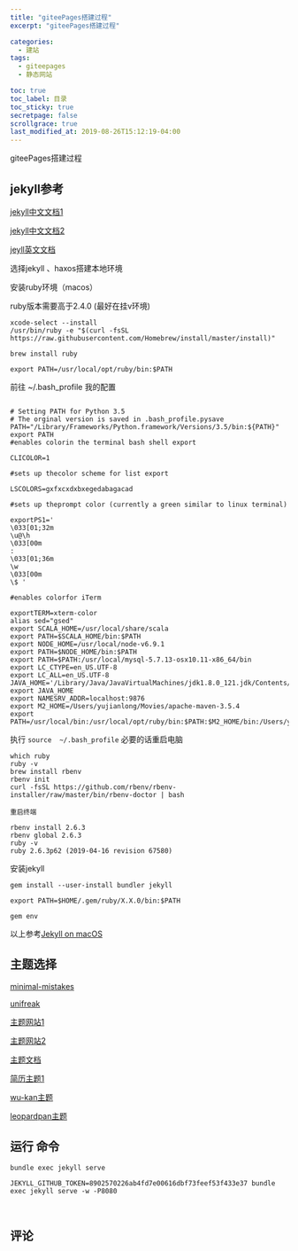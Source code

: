 ```yaml
---
title: "giteePages搭建过程"
excerpt: "giteePages搭建过程"

categories:
  - 建站
tags:
  - giteepages
  - 静态网站

toc: true
toc_label: 目录
toc_sticky: true
secretpage: false
scrollgrace: true
last_modified_at: 2019-08-26T15:12:19-04:00
---
```


giteePages搭建过程


## jekyll参考

[jekyll中文文档1](https://www.jekyll.com.cn/docs/)

[jekyll中文文档2](http://jekyllcn.com/docs/home/)

[jeyll英文文档](https://jekyllrb.com/docs/)

选择jekyll 、haxos搭建本地环境

安装ruby环境（macos）

ruby版本需要高于2.4.0 (最好在挂v环境)

```shell
xcode-select --install
/usr/bin/ruby -e "$(curl -fsSL https://raw.githubusercontent.com/Homebrew/install/master/install)"

brew install ruby

export PATH=/usr/local/opt/ruby/bin:$PATH

```

前往 ~/.bash_profile 我的配置

```shell

# Setting PATH for Python 3.5
# The orginal version is saved in .bash_profile.pysave
PATH="/Library/Frameworks/Python.framework/Versions/3.5/bin:${PATH}"
export PATH
#enables colorin the terminal bash shell export

CLICOLOR=1

#sets up thecolor scheme for list export

LSCOLORS=gxfxcxdxbxegedabagacad

#sets up theprompt color (currently a green similar to linux terminal)

exportPS1='
\033[01;32m
\u@\h
\033[00m
:
\033[01;36m
\w
\033[00m
\$ '

#enables colorfor iTerm

exportTERM=xterm-color
alias sed="gsed"
export SCALA_HOME=/usr/local/share/scala
export PATH=$SCALA_HOME/bin:$PATH
export NODE_HOME=/usr/local/node-v6.9.1
export PATH=$NODE_HOME/bin:$PATH
export PATH=$PATH:/usr/local/mysql-5.7.13-osx10.11-x86_64/bin
export LC_CTYPE=en_US.UTF-8
export LC_ALL=en_US.UTF-8
JAVA_HOME='/Library/Java/JavaVirtualMachines/jdk1.8.0_121.jdk/Contents/Home'
export JAVA_HOME
export NAMESRV_ADDR=localhost:9876
export M2_HOME=/Users/yujianlong/Movies/apache-maven-3.5.4
export PATH=/usr/local/bin:/usr/local/opt/ruby/bin:$PATH:$M2_HOME/bin:/Users/yujianlong/.gem/ruby/2.6.0/bin

```

执行 `source  ~/.bash_profile` 必要的话重启电脑

```shell
which ruby
ruby -v
brew install rbenv
rbenv init
curl -fsSL https://github.com/rbenv/rbenv-installer/raw/master/bin/rbenv-doctor | bash

重启终端

rbenv install 2.6.3
rbenv global 2.6.3
ruby -v
ruby 2.6.3p62 (2019-04-16 revision 67580)
```
安装jekyll

```shell
gem install --user-install bundler jekyll

export PATH=$HOME/.gem/ruby/X.X.0/bin:$PATH

gem env
```

以上参考[Jekyll on macOS](https://www.jekyll.com.cn/docs/installation/macos/)







## 主题选择

[minimal-mistakes](https://github.com/mmistakes/minimal-mistakes)

[unifreak](https://github.com/UniFreak/unifreak.github.io)

[主题网站1](http://jekyllthemes.org/)

[主题网站2](https://jekyllthemes.io/)

[主题文档](https://jekyllrb.com/docs/themes/)

[简历主题1](https://github.com/streetturtle/jekyll-cv-crafter)


[wu-kan主题](https://github.com/wu-kan/wu-kan.github.io)

[leopardpan主题](https://github.com/leopardpan/leopardpan.github.io)







## 运行 命令
```shell
bundle exec jekyll serve

JEKYLL_GITHUB_TOKEN=8902570226ab4fd7e00616dbf73feef53f433e37 bundle exec jekyll serve -w -P8080



```




## 评论




